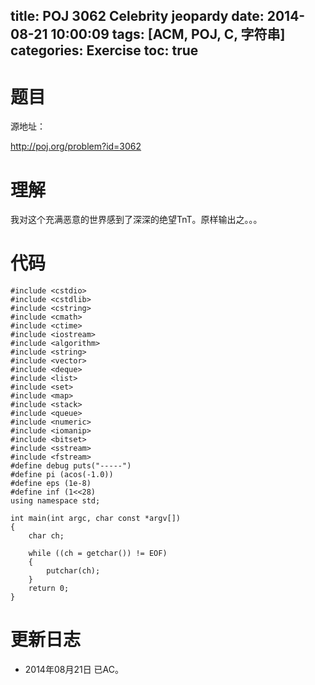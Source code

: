 title: POJ 3062 Celebrity jeopardy
date: 2014-08-21 10:00:09
tags: [ACM, POJ, C, 字符串]
categories: Exercise
toc: true
---
# 题目
源地址：

http://poj.org/problem?id=3062

# 理解
我对这个充满恶意的世界感到了深深的绝望TnT。原样输出之。。。

<!-- more -->

# 代码
```
#include <cstdio>
#include <cstdlib>
#include <cstring>
#include <cmath>
#include <ctime>
#include <iostream>
#include <algorithm>
#include <string>
#include <vector>
#include <deque>
#include <list>
#include <set>
#include <map>
#include <stack>
#include <queue>
#include <numeric>
#include <iomanip>
#include <bitset>
#include <sstream>
#include <fstream>
#define debug puts("-----")
#define pi (acos(-1.0))
#define eps (1e-8)
#define inf (1<<28)
using namespace std;

int main(int argc, char const *argv[])
{
    char ch;

    while ((ch = getchar()) != EOF)
    {
        putchar(ch);
    }
    return 0;
}
```

# 更新日志
- 2014年08月21日 已AC。